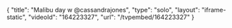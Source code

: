 {
    "title": "Malibu day w @cassandrajones",
    "type": "solo",
    "layout": "iframe-static",
    "videoId": "164223327",
    "url": "\/tvpembed\/164223327"
}